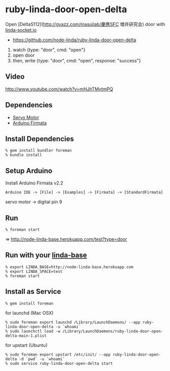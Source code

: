 ruby-linda-door-open-delta
==========================
Open [DeltaS112](http://gyazz.com/masuilab/慶應SFC 増井研究会) door with [linda-socket.io](https://github.com/node-linda/linda-socket.io)

- https://github.com/node-linda/ruby-linda-door-open-delta


1. watch {type: "door", cmd: "open"}
2. open door
3. then, write {type: "door", cmd: "open", response: "success"}


Video
-----
http://www.youtube.com/watch?v=mHJhTMvtmPQ

Dependencies
------------
- [Servo Motor](http://akizukidenshi.com/catalog/g/gM-01794/)
- [Arduino Firmata](https://github.com/shokai/arduino_firmata)


## Install Dependencies

    % gem install bundler foreman
    % bundle install


## Setup Arduino

Install Arduino Firmata v2.2

    Arduino IDE -> [File] -> [Examples] -> [Firmata] -> [StandardFirmata]

servo motor -> digital pin 9


## Run

    % foreman start

=> http://node-linda-base.herokuapp.com/test?type=door


## Run with your [linda-base](https://github.com/node-linda/node-linda-base)

    % export LINDA_BASE=http://node-linda-base.herokuapp.com
    % export LINDA_SPACE=test
    % foreman start


## Install as Service

    % gem install foreman

for launchd (Mac OSX)

    % sudo foreman export launchd /Library/LaunchDaemons/ --app ruby-linda-door-open-delta -u `whoami`
    % sudo launchctl load -w /Library/LaunchDaemons/ruby-linda-door-open-delta-main-1.plist


for upstart (Ubuntu)

    % sudo foreman export upstart /etc/init/ --app ruby-linda-door-open-delta -d `pwd` -u `whoami`
    % sudo service ruby-linda-door-open-delta start
